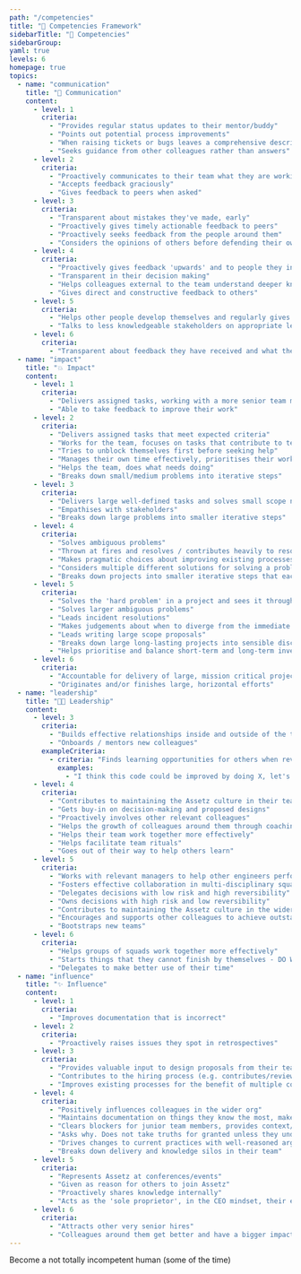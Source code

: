 ```yaml
---
path: "/competencies"
title: "📔 Competencies Framework"
sidebarTitle: "📔 Competencies"
sidebarGroup:
yaml: true
levels: 6
homepage: true
topics:
  - name: "communication"
    title: "💬 Communication"
    content:
      - level: 1
        criteria:
          - "Provides regular status updates to their mentor/buddy"
          - "Points out potential process improvements"
          - "When raising tickets or bugs leaves a comprehensive description"
          - "Seeks guidance from other colleagues rather than answers"
      - level: 2
        criteria:
          - "Proactively communicates to their team what they are working on, why, how it's going and what help they need"
          - "Accepts feedback graciously"
          - "Gives feedback to peers when asked"
      - level: 3
        criteria:
          - "Transparent about mistakes they've made, early"
          - "Proactively gives timely actionable feedback to peers"
          - "Proactively seeks feedback from the people around them"
          - "Considers the opinions of others before defending their own"
      - level: 4
        criteria:
          - "Proactively gives feedback 'upwards' and to people they interact with who are not in their team"
          - "Transparent in their decision making"
          - "Helps colleagues external to the team understand deeper knowledge known within the team"
          - "Gives direct and constructive feedback to others"
      - level: 5
        criteria:
          - "Helps other people develop themselves and regularly gives insightful, useful feedback to those around them"
          - "Talks to less knowledgeable stakeholders on appropriate level of abstraction"
      - level: 6
        criteria:
          - "Transparent about feedback they have received and what they are going to do differently"
  - name: "impact"
    title: "💥 Impact"
    content:
      - level: 1
        criteria:
          - "Delivers assigned tasks, working with a more senior team member"
          - "Able to take feedback to improve their work"
      - level: 2
        criteria:
          - "Delivers assigned tasks that meet expected criteria"
          - "Works for the team, focuses on tasks that contribute to team goals"
          - "Tries to unblock themselves first before seeking help"
          - "Manages their own time effectively, prioritises their workload well, on time for meetings, aware when blocking others and unblocks"
          - "Helps the team, does what needs doing"
          - "Breaks down small/medium problems into iterative steps"
      - level: 3
        criteria:
          - "Delivers large well-defined tasks and solves small scope not-well-defined problems"
          - "Empathises with stakeholders"
          - "Breaks down large problems into smaller iterative steps"
      - level: 4
        criteria:
          - "Solves ambiguous problems"
          - "Thrown at fires and resolves / contributes heavily to resolving them"
          - "Makes pragmatic choices about improving existing processes"
          - "Considers multiple different solutions for solving a problem"
          - "Breaks down projects into smaller iterative steps that each deliver value"
      - level: 5
        criteria:
          - "Solves the 'hard problem' in a project and sees it through to resolution"
          - "Solves larger ambiguous problems"
          - "Leads incident resolutions"
          - "Makes judgements about when to diverge from the immediate goal to achieve something else"
          - "Leads writing large scope proposals"
          - "Breaks down large long-lasting projects into sensible discrete chunks that compound to achieve a large goal"
          - "Helps prioritise and balance short-term and long-term investments, focusing on high impact, high value work"
      - level: 6
        criteria:
          - "Accountable for delivery of large, mission critical projects"
          - "Originates and/or finishes large, horizontal efforts"
  - name: "leadership"
    title: "👩‍💼 Leadership"
    content:
      - level: 3
        criteria:
          - "Builds effective relationships inside and outside of the team to promote trust and good working relationships"
          - "Onboards / mentors new colleagues"
        exampleCriteria:
          - criteria: "Finds learning opportunities for others when reviewing their work and follows it up"
            examples:
              - "I think this code could be improved by doing X, let's pair on it and I'll talk through why X is good for this"
      - level: 4
        criteria:
          - "Contributes to maintaining the Assetz culture in their team, helping new joiners"
          - "Gets buy-in on decision-making and proposed designs"
          - "Proactively involves other relevant colleagues"
          - "Helps the growth of colleagues around them through coaching and mentoring"
          - "Helps their team work together more effectively"
          - "Helps facilitate team rituals"
          - "Goes out of their way to help others learn"
      - level: 5
        criteria:
          - "Works with relevant managers to help other engineers perform and grow"
          - "Fosters effective collaboration in multi-disciplinary squads (backend, web)"
          - "Delegates decisions with low risk and high reversibility"
          - "Owns decisions with high risk and low reversibility"
          - "Contributes to maintaining the Assetz culture in the wider company"
          - "Encourages and supports other colleagues to achieve outstanding results"
          - "Bootstraps new teams"
      - level: 6
        criteria:
          - "Helps groups of squads work together more effectively"
          - "Starts things that they cannot finish by themselves - DO WE LIKE THIS???"
          - "Delegates to make better use of their time"
  - name: "influence"
    title: "✨ Influence"
    content:
      - level: 1
        criteria:
          - "Improves documentation that is incorrect"
      - level: 2
        criteria:
          - "Proactively raises issues they spot in retrospectives"
      - level: 3
        criteria:
          - "Provides valuable input to design proposals from their team"
          - "Contributes to the hiring process (e.g. contributes/reviews interview exercises, does on-site pair programming tasks, helps conduct interviews)"
          - "Improves existing processes for the benefit of multiple colleagues"
      - level: 4
        criteria:
          - "Positively influences colleagues in the wider org"
          - "Maintains documentation on things they know the most, makes it easy for future colleagues to interact with systems/processes"
          - "Clears blockers for junior team members, provides context/guidance, or knows how to escalate"
          - "Asks why. Does not take truths for granted unless they understand exactly where they are coming from (especially with regards to regulation, compliance, etc)"
          - "Drives changes to current practices with well-reasoned arguments and a 'strong opinion, weakly held' mentality"
          - "Breaks down delivery and knowledge silos in their team"
      - level: 5
        criteria:
          - "Represents Assetz at conferences/events"
          - "Given as reason for others to join Assetz"
          - "Proactively shares knowledge internally"
          - "Acts as the 'sole proprietor', in the CEO mindset, their ego/agenda is not a factor in their thinking or decision making"
      - level: 6
        criteria:
          - "Attracts other very senior hires"
          - "Colleagues around them get better and have a bigger impact, faster"
---
```


Become a not totally incompetent human (some of the time)
